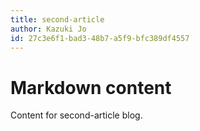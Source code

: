 ```yaml
---
title: second-article
author: Kazuki Jo
id: 27c3e6f1-bad3-48b7-a5f9-bfc389df4557
---
```


# Markdown content

Content for second-article blog.
